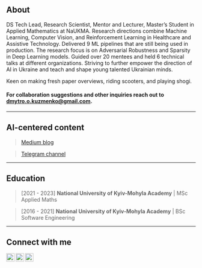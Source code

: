## About

DS Tech Lead, Research Scientist, Mentor and Lecturer, Master’s Student in Applied Mathematics at NaUKMA. Research directions combine Machine Learning, Computer Vision, and Reinforcement Learning in Healthcare and Assistive Technology. Delivered 9 ML pipelines that are still being used in production. The research focus is on Adversarial Robustness and Sparsity in Deep Learning models. Guided over 20 mentees and held 6 technical talks at different organizations. Striving to further empower the direction of AI in Ukraine and teach and shape young talented Ukrainian minds.

Keen on making fresh paper overviews, riding scooters, and playing shogi. 

#### For collaboration suggestions and other inquiries reach out to dmytro.o.kuzmenko@gmail.com.
---
## AI-centered content
> [Medium blog](https://righteous-ronin.medium.com)

> [Telegram channel](https://t.me/aicoven)
---
## Education
> [2021 - 2023] **National University of Kyiv-Mohyla Academy** | MSc Applied Maths

> [2016 - 2021] **National University of Kyiv-Mohyla Academy** | BSc Software Engineering
---
## Connect with me
[<img align="left" alt="dmytro.o.kuzmenko | Facebook" width="22px" src="https://cdn.jsdelivr.net/npm/simple-icons@v3/icons/facebook.svg" />][facebook]
[<img align="left" alt="dmytrookuzmenko | LinkedIn" width="22px" src="https://cdn.jsdelivr.net/npm/simple-icons@v3/icons/linkedin.svg" />][linkedin]
[<img align="left" alt="righteous-ronin | Medium" width="22px" src="https://cdn.jsdelivr.net/npm/simple-icons@v3/icons/medium.svg" />][medium]
<br />


[facebook]: https://www.facebook.com/dmytro.o.kuzmenko
[linkedin]: https://linkedin.com/in/dmytrookuzmenko
[medium]: https://righteous-ronin.medium.com
